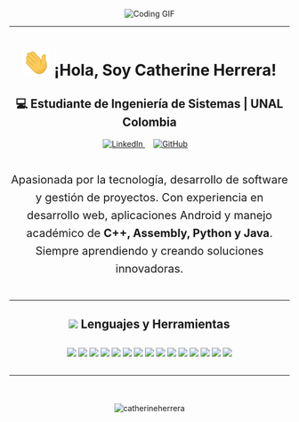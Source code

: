 <p align="center">
  <img src="https://media.giphy.com/media/3ohs4BSacFKI7A717y/giphy.gif" width="400px" alt="Coding GIF">
</p>

<hr>

<h1 align="center">
  <img src="https://raw.githubusercontent.com/ABSphreak/ABSphreak/master/gifs/Hi.gif" width="50px"> 
  ¡Hola, Soy Catherine Herrera!
</h1>

<h2 align="center">💻 Estudiante de Ingeniería de Sistemas | UNAL Colombia</h2>

<p align="center">
  <a href="https://www.linkedin.com/in/catherineherrerag/" target="_blank">
    <img src="https://cdn.jsdelivr.net/npm/simple-icons@3.0.1/icons/linkedin.svg" alt="LinkedIn" width="50" height="50">
  </a>
  <a href="https://github.com/catherineherrera" target="_blank" style="margin: 0 15px;">
    <img src="https://cdn.jsdelivr.net/npm/simple-icons@3.0.1/icons/github.svg" alt="GitHub" width="50" height="50">
  </a>
</p>

<div align="center" style="margin: 40px 0;">
  <p style="font-size: 20px; max-width: 800px; line-height: 1.6;">
    Apasionada por la tecnología, desarrollo de software y gestión de proyectos. 
    Con experiencia en desarrollo web, aplicaciones Android y manejo académico de 
    <strong>C++, Assembly, Python y Java</strong>. Siempre aprendiendo y creando soluciones innovadoras.
  </p>
</div>

<hr>

<h2 align="center" style="margin: 30px 0;">
  <img src="https://media.giphy.com/media/ObNTw8Uzwy6KQ/giphy.gif" width="40px"> 
  Lenguajes y Herramientas
</h2>

<div align="center" style="margin: 30px 0;">
  <!-- Primera fila -->
  <img src="https://img.shields.io/badge/-HTML5-E34F26?style=for-the-badge&logo=html5&logoColor=white" height="40">
  <img src="https://img.shields.io/badge/-CSS3-1572B6?style=for-the-badge&logo=css3&logoColor=white" height="40">
  <img src="https://img.shields.io/badge/-JavaScript-F7DF1E?style=for-the-badge&logo=javascript&logoColor=black" height="40">
  <img src="https://img.shields.io/badge/-Python-3776AB?style=for-the-badge&logo=python&logoColor=white" height="40">
  
  <!-- Segunda fila -->
  <img src="https://img.shields.io/badge/-Java-007396?style=for-the-badge&logo=java&logoColor=white" height="40">
  <img src="https://img.shields.io/badge/-Kotlin-7F52FF?style=for-the-badge&logo=kotlin&logoColor=white" height="40">
  <img src="https://img.shields.io/badge/-C++-00599C?style=for-the-badge&logo=c%2B%2B&logoColor=white" height="40">
  <img src="https://img.shields.io/badge/-Assembly-6E4C13?style=for-the-badge&logo=assemblyscript&logoColor=white" height="40">
  
  <!-- Tercera fila -->
  <img src="https://img.shields.io/badge/-GitHub-181717?style=for-the-badge&logo=github" height="40">
  <img src="https://img.shields.io/badge/-Figma-F24E1E?style=for-the-badge&logo=figma&logoColor=white" height="40">
  <img src="https://img.shields.io/badge/-Canva-20C4CB?style=for-the-badge&logo=canva&logoColor=white" height="40">
  <img src="https://img.shields.io/badge/-Jira-0052CC?style=for-the-badge&logo=jira&logoColor=white" height="40">
  
  <!-- Cuarta fila -->
  <img src="https://img.shields.io/badge/-Excel-217346?style=for-the-badge&logo=microsoft-excel&logoColor=white" height="40">
  <img src="https://img.shields.io/badge/-AutoCAD-E34F26?style=for-the-badge&logo=autodesk&logoColor=white" height="40">
  <img src="https://img.shields.io/badge/-3ds_Max-0476D0?style=for-the-badge&logo=autodesk&logoColor=white" height="40">
</div>

<hr>

<div align="center" style="margin-top: 50px;">
  <img src="https://komarev.com/ghpvc/?username=catherineherrera&label=Profile%20views&color=0e75b6&style=flat" alt="catherineherrera" />
</div>
